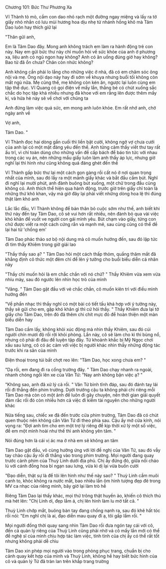 




Chương 101: Bức Thư Phương Xa

Vĩ Thành tò mò, cầm con dao nhỏ rạch một đường ngay miệng và lấy ra tờ giấy nhỏ nhắn có lưu mùi hương hoa dịu nhẹ từ nhánh hồng khô mà Tâm Dao luôn hay thích giữ lại

"Thân gửi anh,

Em là Tâm Dao đây. Mong anh không trách em làm ra hành động trẻ con này. Nay em gửi bức thư này chỉ muốn hỏi về sức khỏe của anh ở phương xa, liệu anh có ngủ ngon hay không? Anh có ăn uống đúng giờ hay không? Bao tử đã ổn chưa? Chân còn nhức không?

Anh không cần phải lo lắng cho những việc ở nhà, đã có em chăm sóc ông nội và mẹ. Ông nội dạo này hay đi sớm về khuya nhưng buổi tối không còn mất ngủ nữa. Mẹ cũng thế, mẹ không còn kén ăn, ngược lại luôn cùng em tập thể dục. Vĩ Quang có gọi điện về mấy lần, thằng bé có chút xuống sắc chắc do học tập khá nhiều nhưng đã khoe với em rằng lên được thêm mấy kí, và hứa hè này sẽ về chơi với chúng ta

Anh đừng làm việc quá sức, em mong anh luôn khỏe. Em rất nhớ anh, chờ ngày anh về

Vợ anh,

Tâm Dao. "

Vĩ Thành đọc hai dòng gần cuối thì liền bật cười, không ngờ vợ chưa cưới của anh lại có một mặt đáng yêu đến thế. Anh từng cảm thấy viết thư tay rất ấu trĩ, vì chỉ toàn dùng cho những vấn đề cấp bách để báo tin tức với nhau trong các vụ án, nên những mẩu giấy luôn làm anh thấy áp lực, nhưng giờ nghĩ lại thì hình như cũng không quá đáng ghét đến thế

Vĩ Thành gấp bức thư lại một cách gọn gàng rồi cất nó ở nơi quan trọng nhất của mình, sau đó lấy ra một mảnh giấy khác và bắt đầu cầm bút. Nghĩ đi nghĩ lại mười phút, anh đành buông bút xuống, một chữ trong đầu cũng không có. Anh thích thể hiện qua hành động, trước giờ trên giấy chỉ toàn là những thứ khô khan, vậy mà giờ đây lại phải viết những dòng hoa lệ thì đúng thật làm khó anh

Lắc lắc đầu, Vĩ Thành không để bản thân bỏ cuộc sớm như thế, anh biết khi thứ này đến tay Tâm Dao, cô sẽ vui hơn rất nhiều, nên đành bỏ qua vài việc khó khăn để vuốt ve người con gái mình yêu. Bút chạm vào giấy, từng con chữ được viết ra một cách cứng rắn và mạnh mẽ, sau cùng cũng có thể đề lại hai từ 'chồng em'



Tâm Dao phác thảo sơ bộ nội dung mà cô muốn hướng đến, sau đó lập tức đi tìm thầy Khiêm trong giờ giải lao

"Thầy thấy sao ạ? " Tâm Dao hỏi một cách thấp thỏm, quầng thâm mắt đã khẳng định cô thức một đêm chỉ để lên ý tưởng cho buổi biểu diễn cá nhân này

"Thầy chỉ muốn hỏi là em chắc chắn với nó chứ? " Thầy Khiêm vừa xem vừa nhíu mày, sau đó ngước lên nhìn học trò của mình


"Vâng. " Tâm Dao gật đầu với vẻ chắc chắn, cô muốn kiên trì với điều mình hướng đến

"Về phần nhạc thì thầy nghĩ có một bài có tiết tấu khá hợp với ý tưởng này, thầy sẽ gửi cho em, gặp khó khăn gì thì cứ hỏi thầy. " Thầy Khiêm đưa lại tờ giấy cho Tâm Dao, trên đó đã thêm chi chít mực đỏ để hoàn thiện một màn biểu diễn hay

Tâm Dao cầm lấy, không khỏi xúc động mà nhìn thầy Khiêm, sau đó cúi người chín mươi độ rồi rời khỏi phòng. Lần này, cô sẽ làm cho kì thi bùng nổ, nhưng cô phải đi đâu để luyện tập đây. Từ khoảnh khắc bị Mỹ Ngọc chơi xấu sau lưng, cô có ác cảm với việc bị người khác nhìn thấy những động tác trước khi ra sân của mình

Điện thoại trong túi bất chợt reo lên: "Tâm Dao, học xong chưa em? "

"Dạ rồi, em đang đi ra cổng trường đây. " Tâm Dao chạy nhanh ra ngoài, nhanh chóng ngồi lên xe của Văn Tứ: "Nay anh không bận việc ạ? "

"Không sao, anh đã xử lý cả rồi. " Văn Tứ bình tĩnh đáp, sau đó đánh tay lái rồi đi thẳng đến phim trường. Dưới trướng cậu ta không phải chỉ riêng mỗi Tâm Dao mà còn có một ảnh đế luôn đi gây chuyện, nên thời gian giải quyết đám rắc rối đó còn nhiều hơn cả việc đi kiếm tài nguyên cho những người khác

Nửa tiếng sau, chiếc xe đã đến trước cửa phim trường, Tâm Dao đã có chút quen thuộc nên không cần Văn Tứ đi theo phía sau. Cậu ấy mở cửa kính, nói vọng ra: "Đợi anh tìm cho em một trợ lý riêng để kịp thời xử lý một số việc, để em một mình hoài như thế thì anh không yên tâm. "

Nói đúng hơn là cái vị ác ma ở nhà em sẽ không an tâm

Tâm Dao gật đầu, vô cùng hưởng ứng với lời đề nghị của Văn Tứ, sau đó vẫy tay chào cậu ấy rồi đi thẳng vào trong phim trường. Mọi người đang quay trước cảnh phim của Thuỳ Linh dưới địa phủ. Chị ấy đứng đó, giữa nồi cháo lú với cánh đồng hoa bỉ ngạn sau lưng, vừa kì dị lại vừa buồn cười

"Đạo diễn, thật sự là để tôi lên hình như thế này sao? " Thuỳ Linh cầm muôi canh to, khóc không ra nước mắt, bao nhiêu lần ôm hình tượng đẹp đẽ trong MV ca nhạc của riêng mình, bây giờ lại làm trò hề

Riêng Tâm Dao lại thấy khác, mọi thứ trông thật huyền ảo, khiến cô thích thú mà hét lên: "Chị Linh ơi, đẹp lắm á, chị lên hình làm lu mờ tất cả. "

Thuỳ Linh chớp mắt, buông bàn tay đang chống nạnh ra, sau đó khẽ hất tóc rồi nói: "Em nghĩ chị là ai, đạo diễn mau quay đi ạ, tôi gấp lắm rồi. "

Mọi người đồng thời quay sang nhìn Tâm Dao rồi đưa ngón tay cái với cô, đến cả quản lý riêng của Thuỳ Linh cũng phải nhờ vả cô mấy lần mới có thể để nghệ sĩ của mình chịu hợp tác làm việc, tính tình của chị ấy có thể rất tốt nhưng không phải dễ chìu

Tâm Dao xin phép mọi người vào trong phòng phục trang, chuẩn bị cho cảnh quay kết hợp của mình và Thuỳ Linh, không hề hay biết bức hình của cô và quản lý Tứ đã tràn lan trên khắp trang trường




